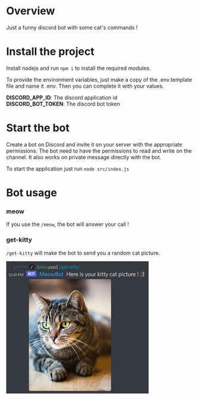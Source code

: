 # Overview
Just a funny discord bot with some cat's commands !

# Install the project
Install nodejs and run `npm i` to install the required modules.

To provide the environment variables, just make a copy of the .env.template file and name it .env. Then you can complete it with your values.

**DISCORD_APP_ID**: The discord application id
<br>**DISCORD_BOT_TOKEN**: The discord bot token

# Start the bot
Create a bot on Discord and invite it on your server with the appropriate permissions. The bot need to have the permissions to read and write on the channel. It also works on private message directly with the bot.

To start the application just run `node src/index.js`

# Bot usage

### meow
If you use the `/meow`, the bot will answer your call !

### get-kitty
`/get-kitty` will make the bot to send you a random cat picture.

<img src="resources/img/get-kitty-example.png" alt="Example for /get-kitty command"/>
